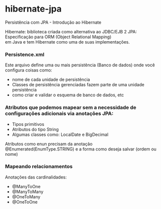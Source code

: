 # hibernate-jpa
Persistência com JPA - Introdução ao Hibernate

Hibernate: biblioteca criada como alternativa ao JDBC/EJB 2
JPA: Especificação para ORM (Object Relational Mapping) </br> em Java e tem Hibernate como uma de suas implementações.

### Persistence.xml
Este arquivo define uma ou mais persistência (Banco de dados) onde você configura coisas como:
* nome de cada unidade de persistência
* Classes de persistência gerenciadas fazem parte de uma unidade persistência
* como criar e validar o esquema de banco de dados, etc

### Atributos que podemos mapear sem a necessidade de configurações adicionais via anotações JPA:
* Tipos primitivos
* Atributos do tipo String
* Algumas classes como: LocalDate e BigDecimal

Atributos como enun precisam da anotação @Enumerated(EnumType.STRING) e a forma como deseja salvar (ordem ou nome)

### Mapeando relacionamentos
Anotações das cardinalidades:
* @ManyToOne
* @ManyToMany
* @OneToMany
* @OneToOne
